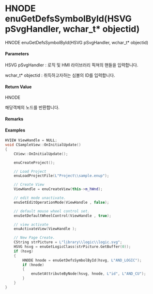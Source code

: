 # HNODE enuGetDefsSymbolById\(HSVG pSvgHandler, wchar\_t\* objectid\)

HNODE enuGetDefsSymbolById\(HSVG pSvgHandler, wchar\_t\* objectid\)

#### Parameters

HSVG pSvgHandler : 로직 및 HMI 라이브러리 픽쳐의 핸들을 입력합니다.

wchar\_t\* objectid : 취득하고자하는 심볼의 ID를 입력합니다.

#### Return Value

HNODE

해당객체의 노드를 반환합니다.

#### Remarks



#### Examples

```cpp
HVIEW ViewHandle = NULL; 
void CSampleView::OnInitialUpdate() 
{ 
    CView::OnInitialUpdate(); 

    enuCreateProject(); 

    // Load Project
    enuLoadProjectFile(L"Project\\sample.enup"); 

    // Create View
    ViewHandle = enuCreateView(this->m_hWnd); 

    // edit mode unactivate.
    enuSetEditOperationMode(ViewHandle , false);

    // default mouse wheel control set.
    enuSetDefaultWheelControl(ViewHandle , true);

    // view activate
    enuActivateView(ViewHandle );

    // New Page Create. 
    CString strPicture = L"library\\logic\\logic.svg"; 
    HSVG hsvg = enuGetLogicClass(strPicture.GetBuffer(0));
    if (hsvg)
    {
        HNODE hnode = enuGetDefsSymbolById(hsvg, L"AND_LOGIC");
        if (hnode)
        {
            enuSetAttributeByNode(hsvg, hnode, L"id", L"AND_CU"); 
        }
    }
}
```



